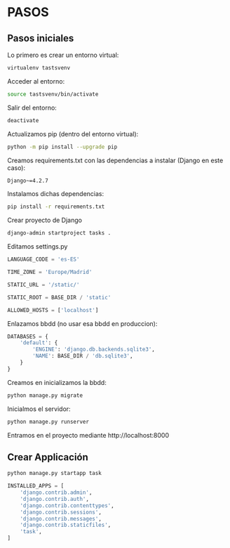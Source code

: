 # PASOS

## Pasos iniciales

Lo primero es crear un entorno virtual:
``` bash
virtualenv tastsvenv
```
Acceder al entorno:
``` bash
source tastsvenv/bin/activate
```
Salir del entorno:
``` bash
deactivate
```
Actualizamos pip (dentro del entorno virtual):
``` bash
python -m pip install --upgrade pip
```
Creamos requirements.txt con las dependencias a instalar (Django en este caso):
``` bash
Django~=4.2.7
```
Instalamos dichas dependencias:
``` bash
pip install -r requirements.txt
```
Crear proyecto de Django
``` bash
django-admin startproject tasks .
```
Editamos settings.py
``` python
LANGUAGE_CODE = 'es-ES'

TIME_ZONE = 'Europe/Madrid'
```
``` python
STATIC_URL = '/static/'

STATIC_ROOT = BASE_DIR / 'static'
```
``` python
ALLOWED_HOSTS = ['localhost']
```
Enlazamos bbdd (no usar esa bbdd en produccion):
``` python
DATABASES = {
    'default': {
        'ENGINE': 'django.db.backends.sqlite3',
        'NAME': BASE_DIR / 'db.sqlite3',
    }
}
```
Creamos en inicializamos la bbdd:
``` bash
python manage.py migrate

```
Inicialmos el servidor:
``` bash
python manage.py runserver

```
Entramos en el proyecto mediante http://localhost:8000

## Crear Applicación

``` bash
python manage.py startapp task
```
``` python
INSTALLED_APPS = [
    'django.contrib.admin',
    'django.contrib.auth',
    'django.contrib.contenttypes',
    'django.contrib.sessions',
    'django.contrib.messages',
    'django.contrib.staticfiles',
    'task',
]
```
